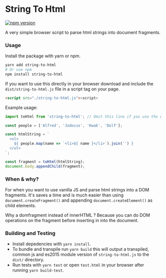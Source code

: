 # String To Html

[![npm version](https://badge.fury.io/js/string-to-html.svg)](https://npmjs.com/package/string-to-html)

A very simple browser script to parse html strings into document fragments.

### Usage
Install the package with yarn or npm.
 
```bash
yarn add string-to-html 
# Or use npm
npm install string-to-html
```

If you want to use this directly in your browser download and include the `dist/string-to-html.js` file in a script tag on your page.

```html
<script src="./string-to-html.js"><script>
```

Example usage:

```js
import toHtml from 'string-to-html'; // Omit this line if you use the es5 version.

const people = ['Alfred', 'Jodocus', 'Kwak', 'Dolf'];

const htmlString = `
  <ul>
    ${ people.map(name => `<li>${ name }</li>`).join('') }
  </ul>
`;

const fragment = toHtml(htmlString);
document.body.appendChild(fragment);
```

### When & why?
For when you want to use vanilla JS and parse html strings into a DOM fragments. It's saves a time and is much easier than using `document.createFragment()` and appending `document.createElement()` as child elements.

Why a domfragment instead of innerHTML ? Because you can do DOM operations on the fragment before inserting in into the document. 


### Building and Testing

- Install depedencies with `yarn install`.
- To bundle and transpile run `yarn build` this will output a transpiled, common js and es2015 module version of `string-to-html.js` to the `dist/` directory.
- Run tests with `yarn test` or open `test.html` in your browser after running `yarn build-test`.
